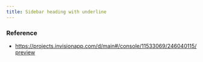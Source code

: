 ```yaml
---
title: Sidebar heading with underline
---
```


### Reference

* https://projects.invisionapp.com/d/main#/console/11533069/246040115/preview